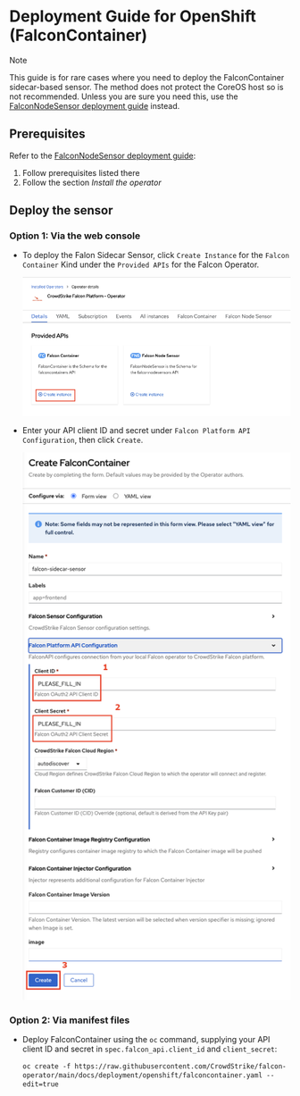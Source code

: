# Deployment Guide for OpenShift (FalconContainer)

> [!NOTE]
> This guide is for rare cases where you need to deploy the FalconContainer sidecar-based sensor. The method does not protect the CoreOS host so is not recommended. Unless you are sure you need this, use the [FalconNodeSensor deployment guide](README.md) instead.

## Prerequisites

Refer to the [FalconNodeSensor deployment guide](README.md):

1. Follow prerequisites listed there
2. Follow the section _Install the operator_

## Deploy the sensor

### Option 1: Via the web console

- To deploy the Falon Sidecar Sensor, click `Create Instance` for the `Falcon Container` Kind under the `Provided APIs` for the Falcon Operator.

   ![OpenShift CrowdStrike Falcon Sidecar Sensor](images/ocp-fcs.png)

-  Enter your API client ID and secret under `Falcon Platform API Configuration`, then click `Create`.

   ![OpenShift CrowdStrike Falcon Sidecar Sensor](images/ocp-fcsinstall.png)

### Option 2: Via manifest files

- Deploy FalconContainer using the `oc` command, supplying your API client ID and secret in `spec.falcon_api.client_id` and `client_secret`:
  ```
  oc create -f https://raw.githubusercontent.com/CrowdStrike/falcon-operator/main/docs/deployment/openshift/falconcontainer.yaml --edit=true
